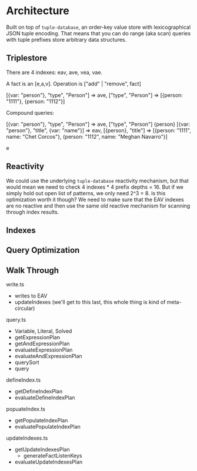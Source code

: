 # Architecture

Built on top of `tuple-database`, an order-key value store with lexicographical JSON tuple encoding. That means that you can do range (aka scan) queries with tuple prefixes store arbitrary data structures.

## Triplestore

There are 4 indexes: eav, ave, vea, vae.

A fact is an [e,a,v]. Operation is ["add" | "remove", fact]

[{var: "person"}, "type", "Person"] => ave, ["type", "Person"]
 => [{person: "1111"}, {person: "1112"}]

Compound queries:

[{var: "person"}, "type", "Person"]          => ave, ["type", "Person"] {person}
[{var: "person"}, "title", {var: "name"}]    => eav, [{person}, "title"]
	=> [{person: "1111", name: "Chet Corcos"},
			{person: "1112", name: "Meghan Navarro"}]

e
## Reactivity

We could use the underlying `tuple-database` reactivity mechanism, but that would mean we need to check 4 indexes * 4 prefix depths = 16. But if we simply hold out open list of patterns, we only need 2^3 = 8.
Is this optimization worth it though? We need to make sure that the EAV indexes are no reactive and then use the same old reactive mechanism for scanning through index results.


## Indexes

## Query Optimization

## Walk Through

write.ts
- writes to EAV
- updateIndexes (we'll get to this last, this whole thing is kind of meta-circular)


query.ts
- Variable, Literal, Solved
- getExpressionPlan
- getAndExpressionPlan
- evaluateExpressionPlan
- evaluateAndExpressionPlan
- querySort
- query

defineIndex.ts
- getDefineIndexPlan
- evaluateDefineIndexPlan

popuateIndex.ts
- getPopulateIndexPlan
- evaluatePopulateIndexPlan

updateIndexes.ts
- getUpdateIndexesPlan
	- generateFactListenKeys
- evaluateUpdateIndexesPlan